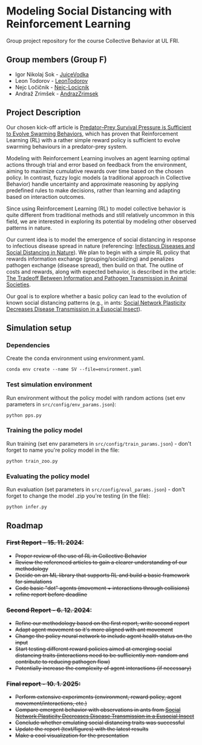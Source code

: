 # Modeling Social Distancing with Reinforcement Learning

Group project repository for the course Collective Behavior at UL FRI.

## Group members (Group F)
- Igor Nikolaj Sok - [JuiceVodka](https://github.com/JuiceVodka)
- Leon Todorov - [LeonTodorov](https://github.com/LeonTodorov)
- Nejc Ločičnik - [Nejc-Locicnik](https://github.com/Nejc-Locicnik)
- Andraž Zrimšek - [AndrazZrimsek](https://github.com/AndrazZrimsek)

## Project Description
Our chosen kick-off article is [Predator–Prey Survival Pressure is Sufficient to Evolve Swarming Behaviors](https://iopscience.iop.org/article/10.1088/1367-2630/acf33a), which has proven that Reinforcement Learning (RL) with a rather simple reward policy is sufficient to evolve swarming behaviours in a predator-prey system.

Modeling with Reinforcement Learning involves an agent learning optimal actions through trial and error based on feedback from the environment, aiming to maximize cumulative rewards over time based on the chosen policy. In contrast, fuzzy logic models (a traditional approach in Collective Behavior) handle uncertainty and approximate reasoning by applying predefined rules to make decisions, rather than learning and adapting based on interaction outcomes.

Since using Reinforcement Learning (RL) to model collective behavior is quite different from traditional methods and still relatively uncommon in this field, we are interested in exploring its potential by modeling other observed patterns in nature.

Our current idea is to model the emergence of social distancing in response to infectious disease spread in nature (referencing: [Infectious Diseases and Social Distancing in Nature](https://www.science.org/doi/abs/10.1126/science.abc8881)). We plan to begin with a simple RL policy that rewards information exchange (grouping/socializing) and penalizes pathogen exchange (disease spread), then build on that. The outline of costs and rewards, along with expected behavior, is described in the article: [The Tradeoff Between Information and Pathogen Transmission in Animal Societies](https://nsojournals.onlinelibrary.wiley.com/doi/abs/10.1111/oik.08290). 

Our goal is to explore whether a basic policy can lead to the evolution of known social distancing patterns (e.g., in ants: [Social Network Plasticity Decreases Disease Transmission in a Eusocial Insect](https://www.science.org/doi/10.1126/science.aat4793)).

## Simulation setup

### Dependencies
Create the conda environment using environment.yaml.
```
conda env create --name SV --file=environment.yaml
```

### Test simulation environment
Run environment without the policy model with random actions (set env parameters in `src/config/env_params.json`):
```
python pps.py
```

### Training the policy model
Run training (set env parameters in `src/config/train_params.json`) - don't forget to name you're policy model in the file:
```
python train_zoo.py
```

### Evaluating the policy model
Run evaluation (set parameters in `src/config/eval_params.json`) - don't forget to change the model .zip you're testing (in the file):
```
python infer.py
```

## Roadmap
### ~~First Report - 15. 11. 2024~~: 
- ~~Proper review of the use of RL in Collective Behavior~~
- ~~Review the referenced articles to gain a clearer understanding of our methodology~~
- ~~Decide on an ML library that supports RL and build a basic framework for simulations~~
- ~~Code basic "dot" agents (movement + interactions through collisions)~~
- ~~refine report before deadline~~

### ~~Second Report - 6. 12. 2024~~:
- ~~Refine our methodology based on the first report, write second report~~
- ~~Adapt agent movement so it's more aligned with ant movement~~
- ~~Change the policy neural network to include agent health status on the input~~
- ~~Start testing different reward policies aimed at emerging social distancing traits (interactions need to be sufficiently non-random and contribute to reducing pathogen flow)~~
- ~~Potentially increase the complexity of agent interactions (if necessary)~~

### ~~Final report - 10. 1. 2025:~~
- ~~Perform extensive experiments (environment, reward policy, agent movement/interactions, etc.)~~
- ~~Compare emergent behavior with observations in ants from [Social Network Plasticity Decreases Disease Transmission in a Eusocial Insect](https://www.science.org/doi/10.1126/science.aat4793)~~
- ~~Conclude whether emulating social distancing traits was successful~~
- ~~Update the report (text/figures) with the latest results~~
- ~~Make a cool visualization for the presentation~~
